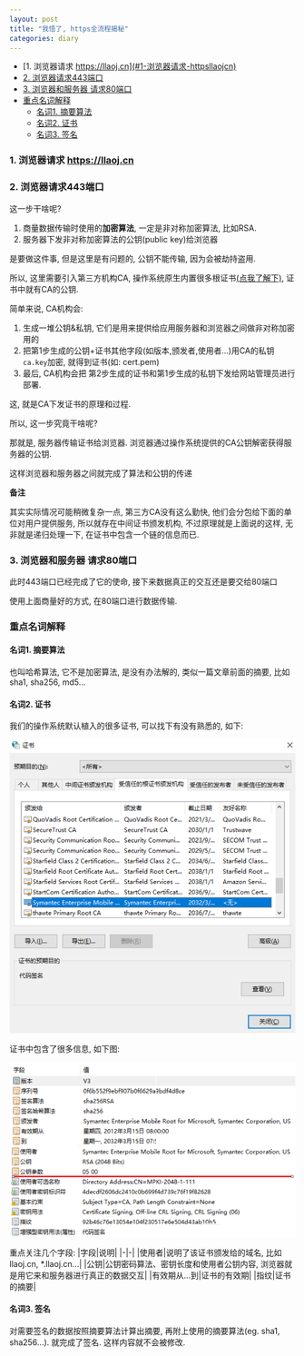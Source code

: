 ```yaml
---
layout: post
title: "我悟了, https全流程揭秘"
categories: diary
---
```


- [1. 浏览器请求 https://llaoj.cn](#1-浏览器请求-httpsllaojcn)
- [2. 浏览器请求443端口](#2-浏览器请求443端口)
- [3. 浏览器和服务器 请求80端口](#3-浏览器和服务器-请求80端口)
- [重点名词解释](#重点名词解释)
  - [名词1. 摘要算法](#名词1-摘要算法)
  - [名词2. 证书](#名词2-证书)
  - [名词3. 签名](#名词3-签名)

### 1. 浏览器请求 https://llaoj.cn

### 2. 浏览器请求443端口

这一步干啥呢?

1. 商量数据传输时使用的**加密算法**, 一定是非对称加密算法, 比如RSA.
2. 服务器下发非对称加密算法的公钥(public key)给浏览器

是要做这件事, 但是这里是有问题的, 公钥不能传输, 因为会被劫持盗用. 

所以, 这里需要引入第三方机构CA, 操作系统原生内置很多根证书[(点我了解下)](#名词2.-证书), 证书中就有CA的公钥. 

简单来说, CA机构会:

1. 生成一堆公钥&私钥, 它们是用来提供给应用服务器和浏览器之间做非对称加密用的
2. 把第1步生成的公钥+证书其他字段(如版本,颁发者,使用者...)用CA的私钥`ca.key`加密, 就得到证书(如: cert.pem)
3. 最后, CA机构会把 第2步生成的证书和第1步生成的私钥下发给网站管理员进行部署.

这, 就是CA下发证书的原理和过程.

所以, 这一步究竟干啥呢?

那就是, 服务器传输证书给浏览器. 浏览器通过操作系统提供的CA公钥解密获得服务器的公钥. 

这样浏览器和服务器之间就完成了算法和公钥的传递

**备注**

其实实际情况可能稍微复杂一点, 第三方CA没有这么勤快, 他们会分包给下面的单位对用户提供服务, 所以就存在中间证书颁发机构, 不过原理就是上面说的这样, 无非就是递归处理一下, 在证书中包含一个链的信息而已.

### 3. 浏览器和服务器 请求80端口

此时443端口已经完成了它的使命, 接下来数据真正的交互还是要交给80端口

使用上面商量好的方式, 在80端口进行数据传输.


### 重点名词解释

#### 名词1. 摘要算法

也叫哈希算法, 它不是加密算法, 是没有办法解的, 类似一篇文章前面的摘要, 比如sha1, sha256, md5...

#### 名词2. 证书

我们的操作系统默认植入的很多证书, 可以找下有没有熟悉的, 如下:

![internet](../images/https/internet.png)

证书中包含了很多信息, 如下图:

![cert-content](../images/https/cert-content.png)

重点关注几个字段:
|字段|说明|
|-|-|
|使用者|说明了该证书颁发给的域名, 比如 llaoj.cn, *.llaoj.cn...|
|公钥|公钥密码算法、密钥长度和使用者公钥内容, 浏览器就是用它来和服务器进行真正的数据交互|
|有效期从...到|证书的有效期|
|指纹|证书的摘要|

#### 名词3. 签名

对需要签名的数据按照摘要算法计算出摘要, 再附上使用的摘要算法(eg. sha1, sha256...). 就完成了签名. 这样内容就不会被修改.